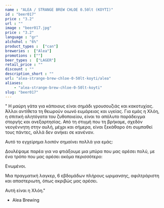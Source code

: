 ```yaml
---
name : "ALEA / STRANGE BREW CHLOE 0.50lt (ΚΟΥΤΙ)"
id : "beer017"
price : "3.2"
url : ""
image : "beer017.jpg"
price : "3.2"
language : "gr"
alchohol : "6%"
product_types :  ["can"]
breweries :  ["Alea"]
promotions : [""]
beer_types :  ["LAGER"]
retail_price : ""
discount : ""
description_short : ""
url: "alea-strange-brew-chloe-0-50lt-koyti/alea"
aliases: 
    - "alea-strange-brew-chloe-0-50lt-koyti"
slug: "beer017"
---
```


&quot; Η μαύρη γάτα για κάποιους είναι σημάδι γρουσουζιάς και κακοτυχίας. Άλλοι αντίθετα τη θεωρούν οιωνό ευμάρειας και υγείας. Για εμάς η Χλόη, η σπιτική αλητόγατα του ζυθοποιείου, είναι το απόλυτο παράδειγμα στοργής και ανεξαρτησίας. Από τη στιγμή που τη βρήκαμε, σχεδόν νεογέννητη στην αυλή, μέχρι και σήμερα, είναι ξεκάθαρο ότι συμπαθεί τους πάντες, αλλά δεν ανήκει σε κανέναν.

Αυτό το εγχείρημα λοιπόν σημαίνει πολλά για εμάς:

Δουλέψαμε παρέα για να φτιάξουμε μια μπύρα που μας αρέσει πολύ, με ένα τρόπο που μας αρέσει ακόμα περισσότερο:

Ενωμένοι.

Μια πραγματική λαγκερ, 6 εβδομάδων πλήρους ωριμανσης, αφιλτράριστη και απαστεριωτη, όπως ακριβώς μας αρέσει.

Αυτή είναι η Χλόη.&quot;

 - Alea Brewing